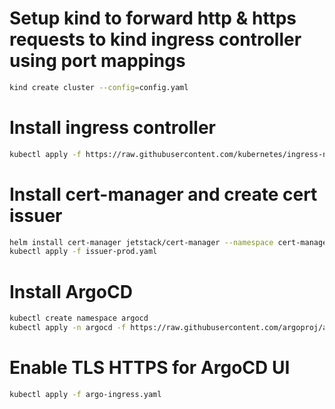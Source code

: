 # Setup kind to forward http & https requests to kind ingress controller using port mappings
```bash
kind create cluster --config=config.yaml
```
# Install ingress controller
```bash
kubectl apply -f https://raw.githubusercontent.com/kubernetes/ingress-nginx/main/deploy/static/provider/kind/deploy.yaml
```
# Install cert-manager and create cert issuer
```bash
helm install cert-manager jetstack/cert-manager --namespace cert-manager --create-namespace --version v1.7.0 --set installCRDs=true --set image.repository=quay.io/jetstack/cert-manager-controller-arm64 --set prometheus.enabled=false 
kubectl apply -f issuer-prod.yaml
```
# Install ArgoCD
```bash
kubectl create namespace argocd
kubectl apply -n argocd -f https://raw.githubusercontent.com/argoproj/argo-cd/stable/manifests/install.yaml
```
# Enable TLS HTTPS for ArgoCD UI
```bash
kubectl apply -f argo-ingress.yaml
```
